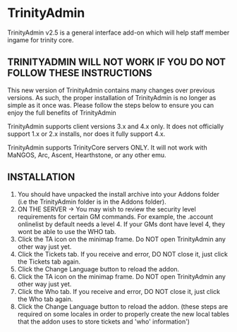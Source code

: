 **TrinityAdmin**
============

TrinityAdmin v2.5 is a general interface add-on which will help staff member ingame for trinity core. 


TRINITYADMIN WILL NOT WORK IF YOU DO NOT FOLLOW THESE INSTRUCTIONS
----

This new version of TrinityAdmin contains many changes over previous versions.
As such, the proper installation of TrinityAdmin is no longer as simple as it once was.
Please follow the steps below to ensure you can enjoy the full benefits of TrinityAdmin

TrinityAdmin supports client versions 3.x and 4.x only. It does not 
officially support 1.x or 2.x installs, nor does it fully support 4.x.

TrinityAdmin supports TrinityCore servers ONLY. It will not work with MaNGOS, Arc, 
Ascent, Hearthstone, or any other emu.


INSTALLATION
----

1. You should have unpacked the install archive into your Addons folder (i.e the 
TrinityAdmin folder is in the Addons folder).
2. ON THE SERVER -> You may wish to review the security level requirements for certain GM commands. For example, the 
.account onlinelist by default needs a level 4. If your GMs dont have level 4, they wont be able to use the WHO tab.
3. Click the TA icon on the minimap frame. Do NOT open TrinityAdmin any other way just yet.
4. Click the Tickets tab. If you receive and error, DO NOT close it, just click the Tickets tab again.
5. Click the Change Language button to reload the addon.
6. Click the TA icon on the minimap frame. Do NOT open TrinityAdmin any other way just yet.
7. Click the Who tab. If you receive and error, DO NOT close it, just click the Who tab again.
8. Click the Change Language button to reload the addon.
(these steps are required on some locales in order to properly create the new local tables that the addon uses
to store tickets and 'who' information')
